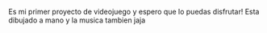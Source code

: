 Es mi primer proyecto de videojuego y espero que lo puedas disfrutar! Esta dibujado a mano y la musica tambien jaja
